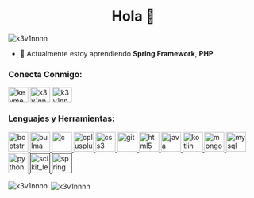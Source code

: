 <h1 align="center">Hola 👋</h1>

<p align="left"> <img src="https://komarev.com/ghpvc/?username=k3v1nnnn" alt="k3v1nnnn" /> </p>

- 🌱 Actualmente estoy aprendiendo **Spring Framework**, **PHP**

<p align="left">
<h3 align="left">Conecta Conmigo:</h3>
<a href="https://linkedin.com/in/kevmendozac" target="blank"><img align="center" src="https://cdn.jsdelivr.net/npm/simple-icons@3.0.1/icons/linkedin.svg" alt="kevmendozac" height="30" width="40" /></a>
<a href="https://kaggle.com/k3v1nnnn" target="blank"><img align="center" src="https://cdn.jsdelivr.net/npm/simple-icons@3.0.1/icons/kaggle.svg" alt="k3v1nnnn" height="30" width="40" /></a>
<a href="https://www.hackerrank.com/k3v1nnnn" target="blank"><img align="center" src="https://cdn.jsdelivr.net/npm/simple-icons@3.0.1/icons/hackerrank.svg" alt="k3v1nnnn" height="30" width="40" /></a>
</p>

<h3 align="left">Lenguajes y Herramientas:</h3>
<p align="left"> <a href="https://getbootstrap.com" target="_blank"> <img src="https://devicons.github.io/devicon/devicon.git/icons/bootstrap/bootstrap-plain.svg" alt="bootstrap" width="40" height="40"/> </a> <a href="https://bulma.io/" target="_blank"> <img src="https://raw.githubusercontent.com/gilbarbara/logos/804dc257b59e144eaca5bc6ffd16949752c6f789/logos/bulma.svg" alt="bulma" width="40" height="40"/> </a> <a href="https://www.cprogramming.com/" target="_blank"> <img src="https://devicons.github.io/devicon/devicon.git/icons/c/c-original.svg" alt="c" width="40" height="40"/> </a> <a href="https://www.w3schools.com/cpp/" target="_blank"> <img src="https://devicons.github.io/devicon/devicon.git/icons/cplusplus/cplusplus-original.svg" alt="cplusplus" width="40" height="40"/> </a> <a href="https://www.w3schools.com/css/" target="_blank"> <img src="https://devicons.github.io/devicon/devicon.git/icons/css3/css3-original-wordmark.svg" alt="css3" width="40" height="40"/> </a> <a href="https://git-scm.com/" target="_blank"> <img src="https://www.vectorlogo.zone/logos/git-scm/git-scm-icon.svg" alt="git" width="40" height="40"/> </a> <a href="https://www.w3.org/html/" target="_blank"> <img src="https://devicons.github.io/devicon/devicon.git/icons/html5/html5-original-wordmark.svg" alt="html5" width="40" height="40"/> </a> <a href="https://www.java.com" target="_blank"> <img src="https://devicons.github.io/devicon/devicon.git/icons/java/java-original-wordmark.svg" alt="java" width="40" height="40"/> </a> <a href="https://kotlinlang.org" target="_blank"> <img src="https://www.vectorlogo.zone/logos/kotlinlang/kotlinlang-icon.svg" alt="kotlin" width="40" height="40"/> </a> <a href="https://www.mongodb.com/" target="_blank"> <img src="https://devicons.github.io/devicon/devicon.git/icons/mongodb/mongodb-original-wordmark.svg" alt="mongodb" width="40" height="40"/> </a> <a href="https://www.mysql.com/" target="_blank"> <img src="https://devicons.github.io/devicon/devicon.git/icons/mysql/mysql-original-wordmark.svg" alt="mysql" width="40" height="40"/> </a> <a href="https://www.python.org" target="_blank"> <img src="https://devicons.github.io/devicon/devicon.git/icons/python/python-original.svg" alt="python" width="40" height="40"/> </a> <a href="" target="_blank"> <img src="https://upload.wikimedia.org/wikipedia/commons/0/05/Scikit_learn_logo_small.svg" alt="scikit_learn" width="40" height="40"/> </a> <a href="" target="_blank"> <img src="https://www.vectorlogo.zone/logos/springio/springio-icon.svg" alt="spring" width="40" height="40"/> </a> </p>

<p><img align="left" src="https://github-readme-stats.vercel.app/api/top-langs/?username=k3v1nnnn&layout=compact" alt="k3v1nnnn" /></p>

<p>&nbsp;<img align="center" src="https://github-readme-stats.vercel.app/api?username=k3v1nnnn&show_icons=true" alt="k3v1nnnn" /></p>


